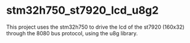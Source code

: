 # stm32h750_st7920_lcd_u8g2
This project uses the stm32h750 to drive the lcd of the st7920 (160x32) through the 8080 bus protocol, using the u8g library.
